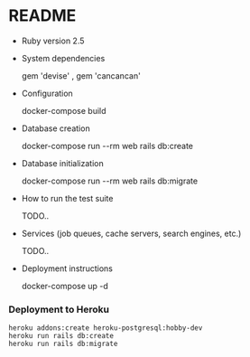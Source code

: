 # README


* Ruby version
    2.5
* System dependencies

    gem 'devise' ,  gem 'cancancan'

* Configuration
    
    docker-compose build

* Database creation
    
    docker-compose run --rm web rails db:create
   
* Database initialization

    docker-compose run --rm web rails db:migrate

* How to run the test suite

    TODO..

* Services (job queues, cache servers, search engines, etc.)

    TODO..

* Deployment instructions
    
    docker-compose up -d

### Deployment to Heroku

    heroku addons:create heroku-postgresql:hobby-dev
    heroku run rails db:create
    heroku run rails db:migrate
    

